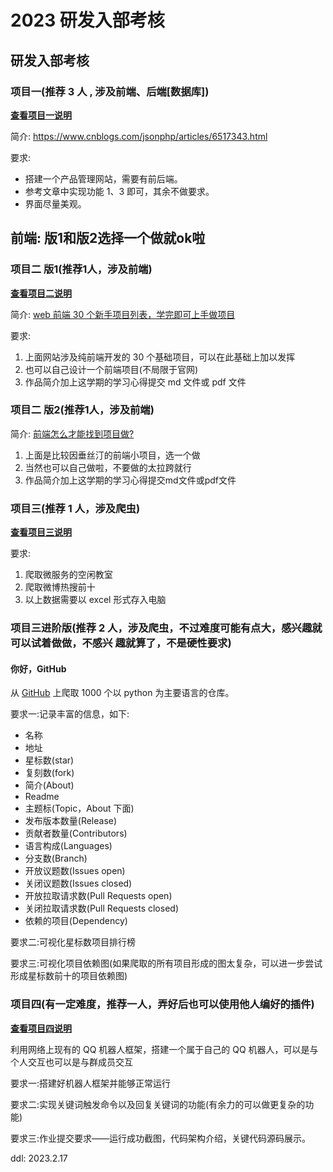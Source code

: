 # 2023 研发入部考核

## 研发入部考核

### 项目一(推荐 3 人 , 涉及前端、后端[数据库])

**[查看项目一说明](https://github.com/dongguaguaguagua/FlyClubTest/blob/main/project1/Project1Doc.md)**

简介: https://www.cnblogs.com/jsonphp/articles/6517343.html

要求:

- 搭建一个产品管理网站，需要有前后端。
- 参考文章中实现功能 1、3 即可，其余不做要求。
- 界面尽量美观。

## 前端: 版1和版2选择一个做就ok啦

### 项目二 版1(推荐1人，涉及前端)

**[查看项目二说明](https://github.com/dongguaguaguagua/FlyClubTest/blob/main/project2/Project2Doc.md)**

简介: [web 前端 30 个新手项目列表，学完即可上手做项目](https://zhuanlan.zhihu.com/p/100250058)

要求:

1. 上面网站涉及纯前端开发的 30 个基础项目，可以在此基础上加以发挥
2. 也可以自己设计一个前端项目(不局限于官网)
3. 作品简介加上这学期的学习心得提交 md 文件或 pdf 文件

### 项目二 版2(推荐1人，涉及前端)

简介: [前端怎么才能找到项目做?](https://www.zhihu.com/question/392328321)

1. 上面是比较因垂丝汀的前端小项目，选一个做
2. 当然也可以自己做啦，不要做的太拉跨就行
3. 作品简介加上这学期的学习心得提交md文件或pdf文件

### 项目三(推荐 1 人，涉及爬虫)

**[查看项目三说明](https://github.com/dongguaguaguagua/FlyClubTest/blob/main/project3/Project3Doc.md)**

要求:

1. 爬取微服务的空闲教室
2. 爬取微博热搜前十
3. 以上数据需要以 excel 形式存入电脑

### 项目三进阶版(推荐 2 人，涉及爬虫，不过难度可能有点大，感兴趣就可以试着做做，不感兴 趣就算了，不是硬性要求)

#### 你好，GitHub

从 [GitHub](https://github.com) 上爬取 1000 个以 python 为主要语言的仓库。

要求一:记录丰富的信息，如下:

- 名称
- 地址
- 星标数(star)
- 复刻数(fork)
- 简介(About)
- Readme
- 主题标(Topic，About 下面)
- 发布版本数量(Release)
- 贡献者数量(Contributors)
- 语言构成(Languages)
- 分支数(Branch)
- 开放议题数(Issues open)
- 关闭议题数(Issues closed)
- 开放拉取请求数(Pull Requests open)
- 关闭拉取请求数(Pull Requests closed)
- 依赖的项目(Dependency)

要求二:可视化星标数项目排行榜

要求三:可视化项目依赖图(如果爬取的所有项目形成的图太复杂，可以进一步尝试形成星标数前十的项目依赖图)

### 项目四(有一定难度，推荐一人，弄好后也可以使用他人编好的插件)

**[查看项目四说明](https://github.com/dongguaguaguagua/FlyClubTest/blob/main/project4/Project4Doc.md)**

利用网络上现有的 QQ 机器人框架，搭建一个属于自己的 QQ 机器人，可以是与个人交互也可以是与群成员交互

要求一:搭建好机器人框架并能够正常运行

要求二:实现关键词触发命令以及回复关键词的功能(有余力的可以做更复杂的功能)

要求三:作业提交要求——运行成功截图，代码架构介绍，关键代码源码展示。

ddl: 2023.2.17
